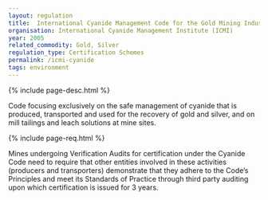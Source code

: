 ```yaml
---
layout: regulation
title:  International Cyanide Management Code for the Gold Mining Industry
organisation: International Cyanide Management Institute (ICMI)
year: 2005
related_commodity: Gold, Silver
regulation_type: Certification Schemes
permalink: /icmi-cyanide
tags: environment
---
```


{% include page-desc.html %}

Code focusing exclusively on the safe management of cyanide that is produced, transported and used for the recovery of gold and silver, and on mill tailings and leach solutions at mine sites.

{% include page-req.html %}

Mines undergoing Verification Audits for certification under the Cyanide Code need to require that other entities involved in these activities (producers and transporters) demonstrate that they adhere to the Code’s Principles and meet its Standards of Practice through third party auditing upon which certification is issued for 3 years.
